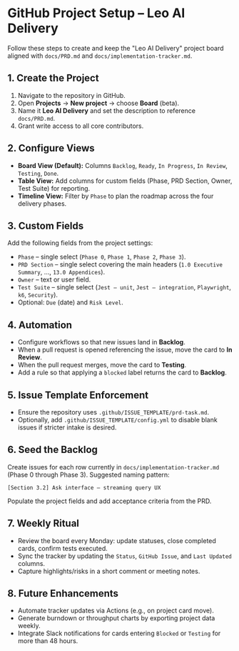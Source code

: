 # GitHub Project Setup – Leo AI Delivery

Follow these steps to create and keep the "Leo AI Delivery" project board aligned with `docs/PRD.md` and `docs/implementation-tracker.md`.

## 1. Create the Project
1. Navigate to the repository in GitHub.
2. Open **Projects** → **New project** → choose **Board** (beta).
3. Name it **Leo AI Delivery** and set the description to reference `docs/PRD.md`.
4. Grant write access to all core contributors.

## 2. Configure Views
- **Board View (Default):** Columns `Backlog`, `Ready`, `In Progress`, `In Review`, `Testing`, `Done`.
- **Table View:** Add columns for custom fields (Phase, PRD Section, Owner, Test Suite) for reporting.
- **Timeline View:** Filter by `Phase` to plan the roadmap across the four delivery phases.

## 3. Custom Fields
Add the following fields from the project settings:
- `Phase` – single select (`Phase 0`, `Phase 1`, `Phase 2`, `Phase 3`).
- `PRD Section` – single select covering the main headers (`1.0 Executive Summary`, …, `13.0 Appendices`).
- `Owner` – text or user field.
- `Test Suite` – single select (`Jest – unit`, `Jest – integration`, `Playwright`, `k6`, `Security`).
- Optional: `Due` (date) and `Risk Level`.

## 4. Automation
- Configure workflows so that new issues land in **Backlog**.
- When a pull request is opened referencing the issue, move the card to **In Review**.
- When the pull request merges, move the card to **Testing**.
- Add a rule so that applying a `blocked` label returns the card to **Backlog**.

## 5. Issue Template Enforcement
- Ensure the repository uses `.github/ISSUE_TEMPLATE/prd-task.md`.
- Optionally, add `.github/ISSUE_TEMPLATE/config.yml` to disable blank issues if stricter intake is desired.

## 6. Seed the Backlog
Create issues for each row currently in `docs/implementation-tracker.md` (Phase 0 through Phase 3). Suggested naming pattern:
```
[Section 3.2] Ask interface – streaming query UX
```
Populate the project fields and add acceptance criteria from the PRD.

## 7. Weekly Ritual
- Review the board every Monday: update statuses, close completed cards, confirm tests executed.
- Sync the tracker by updating the `Status`, `GitHub Issue`, and `Last Updated` columns.
- Capture highlights/risks in a short comment or meeting notes.

## 8. Future Enhancements
- Automate tracker updates via Actions (e.g., on project card move).
- Generate burndown or throughput charts by exporting project data weekly.
- Integrate Slack notifications for cards entering `Blocked` or `Testing` for more than 48 hours.

